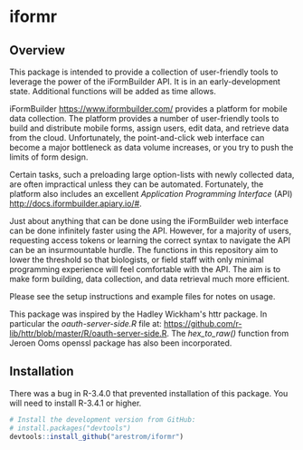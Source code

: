 
iformr
======

Overview
--------

This package is intended to provide a collection of user-friendly tools to leverage the power of the iFormBuilder API. It is in an early-development state. Additional functions will be added as time allows.

iFormBuilder <https://www.iformbuilder.com/> provides a platform for mobile data collection. The platform provides a number of user-friendly tools to build and distribute mobile forms, assign users, edit data, and retrieve data from the cloud. Unfortunately, the point-and-click web interface can become a major bottleneck as data volume increases, or you try to push the limits of form design.

Certain tasks, such a preloading large option-lists with newly collected data, are often impractical unless they can be automated. Fortunately, the platform also includes an excellent *Application Programming Interface* (API) <http://docs.iformbuilder.apiary.io/#>.

Just about anything that can be done using the iFormBuilder web interface can be done infinitely faster using the API. However, for a majority of users, requesting access tokens or learning the correct syntax to navigate the API can be an insurmountable hurdle. The functions in this repository aim to lower the threshold so that biologists, or field staff with only minimal programming experience will feel comfortable with the API. The aim is to make form building, data collection, and data retrieval much more efficient.

Please see the setup instructions and example files for notes on usage.

This package was inspired by the Hadley Wickham's httr package. In particular the *oauth-server-side.R* file at: <https://github.com/r-lib/httr/blob/master/R/oauth-server-side.R>. The *hex\_to\_raw()* function from Jeroen Ooms openssl package has also been incorporated.

Installation
------------

There was a bug in R-3.4.0 that prevented installation of this package. You will need to install R-3.4.1 or higher.

``` r
# Install the development version from GitHub:
# install.packages("devtools")
devtools::install_github("arestrom/iformr")
```
